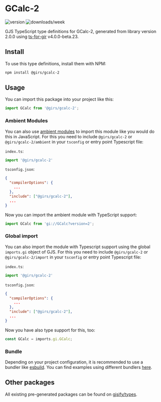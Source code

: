 
# GCalc-2

![version](https://img.shields.io/npm/v/@girs/gcalc-2)
![downloads/week](https://img.shields.io/npm/dw/@girs/gcalc-2)


GJS TypeScript type definitions for GCalc-2, generated from library version 2.0.0 using [ts-for-gir](https://github.com/gjsify/ts-for-gir) v4.0.0-beta.23.


## Install

To use this type definitions, install them with NPM:
```bash
npm install @girs/gcalc-2
```

## Usage

You can import this package into your project like this:
```ts
import GCalc from '@girs/gcalc-2';
```

### Ambient Modules

You can also use [ambient modules](https://github.com/gjsify/ts-for-gir/tree/main/packages/cli#ambient-modules) to import this module like you would do this in JavaScript.
For this you need to include `@girs/gcalc-2` or `@girs/gcalc-2/ambient` in your `tsconfig` or entry point Typescript file:

`index.ts`:
```ts
import '@girs/gcalc-2'
```

`tsconfig.json`:
```json
{
  "compilerOptions": {
    ...
  },
  "include": ["@girs/gcalc-2"],
  ...
}
```

Now you can import the ambient module with TypeScript support: 

```ts
import GCalc from 'gi://GCalc?version=2';
```

### Global import

You can also import the module with Typescript support using the global `imports.gi` object of GJS.
For this you need to include `@girs/gcalc-2` or `@girs/gcalc-2/import` in your `tsconfig` or entry point Typescript file:

`index.ts`:
```ts
import '@girs/gcalc-2'
```

`tsconfig.json`:
```json
{
  "compilerOptions": {
    ...
  },
  "include": ["@girs/gcalc-2"],
  ...
}
```

Now you have also type support for this, too:

```ts
const GCalc = imports.gi.GCalc;
```

### Bundle

Depending on your project configuration, it is recommended to use a bundler like [esbuild](https://esbuild.github.io/). You can find examples using different bundlers [here](https://github.com/gjsify/ts-for-gir/tree/main/examples).

## Other packages

All existing pre-generated packages can be found on [gjsify/types](https://github.com/gjsify/types).

